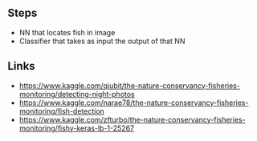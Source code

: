 ## Steps

- NN that locates fish in image
- Classifier that takes as input the output of that NN

## Links
 - https://www.kaggle.com/qiubit/the-nature-conservancy-fisheries-monitoring/detecting-night-photos
 - https://www.kaggle.com/narae78/the-nature-conservancy-fisheries-monitoring/fish-detection
 - https://www.kaggle.com/zfturbo/the-nature-conservancy-fisheries-monitoring/fishy-keras-lb-1-25267
